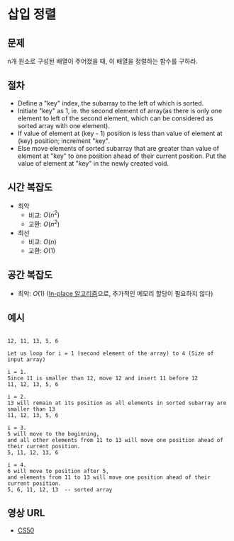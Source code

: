 # 삽입 정렬

## 문제

n개 원소로 구성된 배열이 주어졌을 때, 이 배열을 정렬하는 함수를 구하라.

## 절차

- Define a "key" index, the subarray to the left of which is sorted.
- Initiate "key" as 1, ie. the second element of array(as there is only one element to left of the second element, which can be considered as sorted array with one element).
- If value of element at (key - 1) position is less than value of element at (key) position; increment "key".
- Else move elements of sorted subarray that are greater than value of element at "key" to one position ahead of their current position. Put the value of element at "key" in the newly created void.

## 시간 복잡도

- 최악
  - 비교: $O(n^2)$
  - 교환: $O(n^2)$
- 최선
  - 비교: $O(n)$
  - 교환: $O(1)$

## 공간 복잡도

- 최악: $O(1)$ ([In-place 알고리즘](https://en.wikipedia.org/wiki/In-place_algorithm)으로, 추가적인 메모리 할당이 필요하지 않다)

## 예시

```

12, 11, 13, 5, 6

Let us loop for i = 1 (second element of the array) to 4 (Size of input array)

i = 1.
Since 11 is smaller than 12, move 12 and insert 11 before 12
11, 12, 13, 5, 6

i = 2.
13 will remain at its position as all elements in sorted subarray are smaller than 13
11, 12, 13, 5, 6

i = 3.
5 will move to the beginning,
and all other elements from 11 to 13 will move one position ahead of their current position.
5, 11, 12, 13, 6

i = 4.
6 will move to position after 5,
and elements from 11 to 13 will move one position ahead of their current position.
5, 6, 11, 12, 13  -- sorted array
```

## 영상 URL

- [CS50](https://www.youtube.com/watch?v=DFG-XuyPYUQ)
